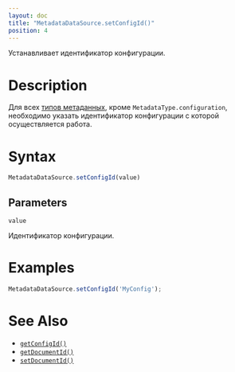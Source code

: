 ```yaml
---
layout: doc
title: "MetadataDataSource.setConfigId()"
position: 4
---
```


Устанавливает идентификатор конфигурации.

# Description

Для всех [типов метаданных](../MetadataType/), кроме `MetadataType.configuration`, необходимо указать
идентификатор конфигурации с которой осуществляется работа.

# Syntax

```js
MetadataDataSource.setConfigId(value)
```

## Parameters

`value`

Идентификатор конфигурации.

# Examples

```js
MetadataDataSource.setConfigId('MyConfig');
```

# See Also

* [`getConfigId()`](../MetadataDataSource.getConfigId/)
* [`getDocumentId()`](../MetadataDataSource.getDocumentId/)
* [`setDocumentId()`](../MetadataDataSource.setDocumentId/)
